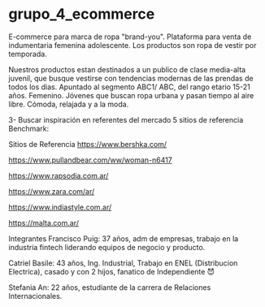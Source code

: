 # grupo_4_ecommerce

E-commerce para marca de ropa "brand-you". Plataforma para venta de indumentaria femenina adolescente. Los productos son ropa de vestir por temporada. 

Nuestros productos estan destinados a un publico de clase media-alta juvenil, que busque vestirse con tendencias modernas de las prendas de todos los dias. Apuntado al segmento ABC1/ ABC, del rango etario 15-21 años. Femenino. Jóvenes que buscan ropa urbana y pasan tiempo al aire libre. Cómoda, relajada y a la moda.


3- Buscar inspiración en referentes del mercado 5 sitios de referencia
Benchmark:

Sitios de Referencia
https://www.bershka.com/  

https://www.pullandbear.com/ww/woman-n6417

https://www.rapsodia.com.ar/

https://www.zara.com/ar/

https://www.indiastyle.com.ar/

https://malta.com.ar/


Integrantes
Francisco Puig: 37 años, adm de empresas, trabajo en la industria fintech liderando equipos de negocio y producto. 

Catriel Basile: 43 años, Ing. Industrial, Trabajo en ENEL (Distribucion Electrica), casado y con 2 hijos, fanatico de Independiente :smiling_imp:

Stefania An: 22 años, estudiante de la carrera de Relaciones Internacionales. 





